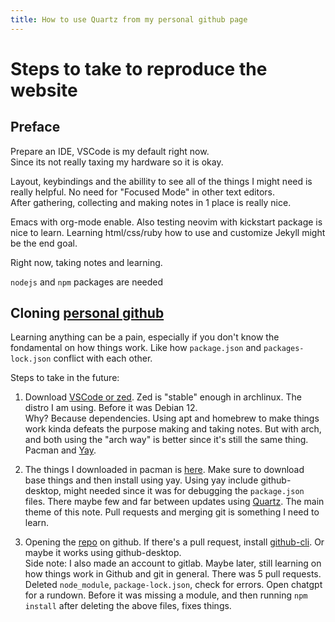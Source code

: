 ```yaml
---
title: How to use Quartz from my personal github page
---
```


# Steps to take to reproduce the website  

## Preface  

Prepare an IDE, VSCode is my default right now.  
Since its not really taxing my hardware so it is okay.

Layout, keybindings and the abillity to see all of the things I might need is really helpful.
No need for "Focused Mode" in other text editors.  
After gathering, collecting and making notes in 1 place is really nice.

Emacs with org-mode enable.
Also testing neovim with kickstart package is nice to learn.
Learning html/css/ruby how to use and customize Jekyll might be the end goal.  

Right now, taking notes and learning.

`nodejs` and `npm` packages are needed

## Cloning [personal github](https://github.com/jnkk/note-pages)

Learning anything can be a pain, especially if you don't know the fondamental on how things work. Like how `package.json` and `packages-lock.json` conflict with each other.

Steps to take in the future:

1. Download [VSCode or zed](texteditor.md). Zed is "stable" enough in archlinux. The distro I am using. Before it was Debian 12.  
Why? Because dependencies. Using apt and homebrew to make things work kinda defeats the purpose making and taking notes.
But with arch, and both using the "arch way" is better since it's still the same thing. Pacman and [Yay](https://github.com/Jguer/yay).

2. The things I downloaded in pacman is [here](afterinstallARCH.md). Make sure to download base things and then install using yay.
Using yay include github-desktop, might needed since it was for debugging the `package.json` files. There maybe few and far between updates using [Quartz](https://github.com/jackyzha0/quartz). The main theme of this note.
Pull requests and merging git is something I need to learn.  

3. Opening the [repo](https://github.com/jnkk/note-pages) on github. If there's a pull request, install [github-cli](https://cli.github.com/). Or maybe it works using github-desktop.  
Side note: I also made an account to gitlab. Maybe later, still learning on how things work in Github and git in general.
There was 5 pull requests.
Deleted `node_module`, `package-lock.json`, check for errors. Open chatgpt for a rundown. Before it was missing a module, and then running `npm install` after deleting the above files, fixes things.

